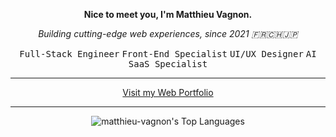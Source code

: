 **<p align="center">Nice to meet you, I'm Matthieu Vagnon.</p>**
*<p align="center">Building cutting-edge web experiences, since 2021 🇫🇷🇨🇭🇯🇵</p>*
<p align="center"><kbd>Full-Stack Engineer</kbd> <kbd>Front-End Specialist</kbd> <kbd>UI/UX Designer</kbd> <kbd>AI SaaS Specialist</kbd></p>

---

<div align="center">

<a href="https://mvagnon.dev" target="_blank">Visit my Web Portfolio</a>

</div>

---

<div align="center">

![matthieu-vagnon's Top Languages](https://github-readme-stats.vercel.app/api/top-langs/?username=matthieu-vagnon&theme=graywhite&show_icons=true&hide_border=true)
  
</div>
